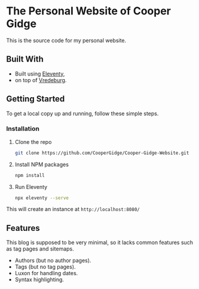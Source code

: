 # The Personal Website of Cooper Gidge

This is the source code for my personal website.

## Built With

* Built using [Eleventy](https://www.11ty.dev/),
* on top of [Vredeburg](https://github.com/dafiulh/vredeburg).

## Getting Started

To get a local copy up and running, follow these simple steps.

### Installation

1. Clone the repo
    ```sh
    git clone https://github.com/CooperGidge/Cooper-Gidge-Website.git
    ```
2. Install NPM packages
   ```sh
   npm install
   ```
3. Run Eleventy
   ```sh
   npx eleventy --serve
   ```
This will create an instance at `http://localhost:8080/`

## Features

This blog is supposed to be very minimal, so it lacks common features such as tag pages and sitemaps.

* Authors (but no author pages).
* Tags (but no tag pages).
* Luxon for handling dates.
* Syntax highlighting.